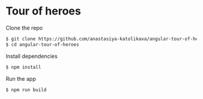 # Tour of heroes

Clone the repo
```bash
$ git clone https://github.com/anastasiya-katolikava/angular-tour-of-heroes.git
$ cd angular-tour-of-heroes
```

Install dependencies
```bash
$ npm install
```

Run the app
```bash
$ npm run build
```
